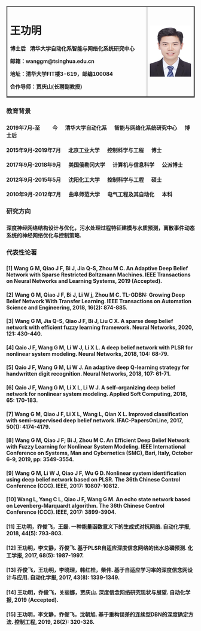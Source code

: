 <table border="2">
  <tr>
    <td width="75%">
      <h1>王功明</h1>
      <p><b>博士后&nbsp;&nbsp;&nbsp;清华大学自动化系智能与网络化系统研究中心</b></p>
      <p><b>邮箱：wanggm@tsinghua.edu.cn</b></p>
      <p><b>地址：清华大学FIT楼3-619，邮编100084</b></p>
      <p><b>合作导师：贾庆山(长聘副教授)</b></p>
    </td>
    <td width="25%">
      <img src="https://github.com/wanggmtsinghua/wanggmtsinghua.github.io/raw/master/Gongming.jpg" width="100%"> 
    </td>
  </tr>
</table>

<h3>教育背景<h3>
  
<h4>2019年7月-至&nbsp;&nbsp;&nbsp;&nbsp;&nbsp;&nbsp;&nbsp;&nbsp;&nbsp;&nbsp;今&nbsp;&nbsp;&nbsp;&nbsp;&nbsp;&nbsp;清华大学自动化系&nbsp;&nbsp;&nbsp;&nbsp;&nbsp;&nbsp;智能与网络化系统研究中心&nbsp;&nbsp;&nbsp;&nbsp;&nbsp;&nbsp;博士后<h4>
  
<h4>2015年9月-2019年7月&nbsp;&nbsp;&nbsp;&nbsp;&nbsp;&nbsp;北京工业大学&nbsp;&nbsp;&nbsp;&nbsp;&nbsp;&nbsp;控制科学与工程&nbsp;&nbsp;&nbsp;&nbsp;&nbsp;&nbsp;博士<h4>
  
<h4>2017年9月-2018年9月&nbsp;&nbsp;&nbsp;&nbsp;&nbsp;&nbsp;美国俄勒冈大学&nbsp;&nbsp;&nbsp;&nbsp;&nbsp;&nbsp;计算机与信息科学&nbsp;&nbsp;&nbsp;&nbsp;&nbsp;&nbsp;公派博士<h4>

<h4>2012年9月-2015年5月&nbsp;&nbsp;&nbsp;&nbsp;&nbsp;&nbsp;沈阳化工大学&nbsp;&nbsp;&nbsp;&nbsp;&nbsp;&nbsp;控制科学与工程&nbsp;&nbsp;&nbsp;&nbsp;&nbsp;&nbsp;硕士<h4>

<h4>2010年9月-2012年7月&nbsp;&nbsp;&nbsp;&nbsp;&nbsp;&nbsp;曲阜师范大学&nbsp;&nbsp;&nbsp;&nbsp;&nbsp;&nbsp;电气工程及其自动化&nbsp;&nbsp;&nbsp;&nbsp;&nbsp;&nbsp;本科<h4>

<h3>研究方向<h3>
  
<h4>深度神经网络结构设计与优化，污水处理过程特征建模与水质预测，离散事件动态系统的神经网络优化与控制策略.<h4>

<h3>代表性论著<h3>
  
<h4>[1] Wang G M, Qiao J F, Bi J, Jia Q-S, Zhou M C. An Adaptive Deep Belief Network with Sparse Restricted Boltzmann Machines. IEEE Transactions on Neural Networks and Learning Systems, 2019 (Accepted).<h4>
  
<h4>[2] Wang G M, Qiao J F, Bi J, Li W j, Zhou M C. TL-GDBN: Growing Deep Belief Network With Transfer Learning. IEEE Transactions on Automation Science and Engineering, 2018, 16(2): 874-885. <h4>
  
<h4>[3] Wang G M, Jia Q-S, Qiao J F, Bi J, Liu C X. A sparse deep belief network with efficient fuzzy learning framework. Neural Networks, 2020, 121: 430-440.<h4>
  
<h4>[4] Qaio J F, Wang G M, Li W J, Li X L. A deep belief network with PLSR for nonlinear system modeling. Neural Networks, 2018, 104: 68-79.<h4>
  
<h4>[5] Qaio J F, Wang G M, Li W J. An adaptive deep Q-learning strategy for handwritten digit recognition. Neural Networks, 2018, 107: 61-71.<h4>
  
<h4>[6] Qaio J F, Wang G M, Li X L, Li W J. A self-organizing deep belief network for nonlinear system modeling. Applied Soft Computing, 2018, 65: 170-183.<h4>
  
<h4>[7] Wang G M, Qiao J F, Li X L, Wang L, Qian X L. Improved classification with semi-supervised deep belief network. IFAC-PapersOnLine, 2017, 50(1): 4174-4179.<h4>
  
<h4>[8] Wang G M, Qiao J F; Bi J, Zhou M C. An Efficient Deep Belief Network with Fuzzy Learning for Nonlinear System Modeling. IEEE International Conference on Systems, Man and Cybernetics (SMC), Bari, Italy, October 6-9, 2019, pp: 3549-3554.<h4>
  
<h4>[9] Wang G M, Li W J, Qiao J F, Wu G D. Nonlinear system identification using deep belief network based on PLSR. The 36th Chinese Control Conference (CCC). IEEE, 2017: 10807-10812.<h4>
  
<h4>[10] Wang L, Yang C L, Qiao J F, Wang G M. An echo state network based on Levenberg-Marquardt algorithm. The 36th Chinese Control Conference (CCC). IEEE, 2017: 3899-3904.<h4>
  
<h4>[11] 王功明，乔俊飞，王磊. 一种能量函数意义下的生成式对抗网络. 自动化学报, 2018, 44(5): 793-803.<h4>
  
<h4>[12] 王功明，李文静，乔俊飞. 基于PLSR自适应深度信念网络的出水总磷预测. 化工学报, 2017, 68(5): 1987-1997.<h4>
  
<h4>[13] 乔俊飞，王功明，李晓理，韩红桂，柴伟. 基于自适应学习率的深度信念网设计与应用. 自动化学报, 2017, 43(8): 1339-1349.<h4>
  
<h4>[14] 王功明，乔俊飞，关丽娜，贾庆山. 深度信念网络研究现状与展望. 自动化学报, 2019 (Accepted).<h4>
  
<h4>[15] 王功明，李文静，乔俊飞，沈朝旭. 基于重构误差的连续型DBN的深度确定方法. 控制工程, 2019, 26(2): 320-326. <h4>
